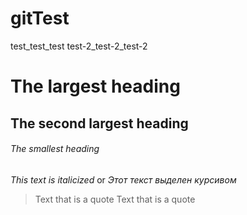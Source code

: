 # gitTest

test_test_test
test-2_test-2_test-2
# The largest heading
## The second largest heading
###### The smallest heading

_This text is italicized_ or *Этот текст выделен курсивом*
> Text that is a quote
>Text that is a quote
